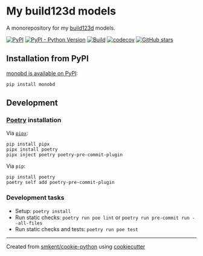 # My build123d models

A monorepository for my [build123d][build123d] models.

[![PyPI](https://img.shields.io/pypi/v/monobd)][pypi]
[![PyPI - Python Version](https://img.shields.io/pypi/pyversions/monobd)][pypi]
[![Build](https://img.shields.io/github/checks-status/smkent/monobd/main?label=build)][gh-actions]
[![codecov](https://codecov.io/gh/smkent/monobd/branch/main/graph/badge.svg)][codecov]
[![GitHub stars](https://img.shields.io/github/stars/smkent/monobd?style=social)][repo]

## Installation from PyPI

[monobd is available on PyPI][pypi]:

```console
pip install monobd
```

## Development

### [Poetry][poetry] installation

Via [`pipx`][pipx]:

```console
pip install pipx
pipx install poetry
pipx inject poetry poetry-pre-commit-plugin
```

Via `pip`:

```console
pip install poetry
poetry self add poetry-pre-commit-plugin
```

### Development tasks

* Setup: `poetry install`
* Run static checks: `poetry run poe lint` or
  `poetry run pre-commit run --all-files`
* Run static checks and tests: `poetry run poe test`

---

Created from [smkent/cookie-python][cookie-python] using
[cookiecutter][cookiecutter]

[build123d]: https://github.com/gumyr/build123d
[codecov]: https://codecov.io/gh/smkent/monobd
[cookie-python]: https://github.com/smkent/cookie-python
[cookiecutter]: https://github.com/cookiecutter/cookiecutter
[gh-actions]: https://github.com/smkent/monobd/actions?query=branch%3Amain
[pipx]: https://pypa.github.io/pipx/
[poetry]: https://python-poetry.org/docs/#installation
[pypi]: https://pypi.org/project/monobd/
[repo]: https://github.com/smkent/monobd
